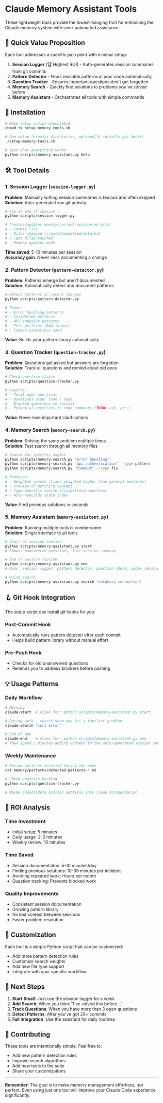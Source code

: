 # Claude Memory Assistant Tools

These lightweight tools provide the lowest-hanging fruit for enhancing the Claude memory system with semi-automated assistance.

## 🎯 Quick Value Proposition

Each tool addresses a specific pain point with minimal setup:

1. **Session Logger** (🏆 Highest ROI) - Auto-generates session summaries from git commits
2. **Pattern Detector** - Finds reusable patterns in your code automatically  
3. **Question Tracker** - Ensures important questions don't get forgotten
4. **Memory Search** - Quickly find solutions to problems you've solved before
5. **Memory Assistant** - Orchestrates all tools with simple commands

## 🚀 Installation

```bash
# Make setup script executable
chmod +x setup-memory-tools.sh

# Run setup (creates directories, optionally installs git hooks)
./setup-memory-tools.sh

# Test that everything works
python scripts/memory-assistant.py help
```

## 🛠️ Tool Details

### 1. Session Logger (`session-logger.py`)
**Problem**: Manually writing session summaries is tedious and often skipped  
**Solution**: Auto-generate from git activity

```bash
# Run at end of session
python scripts/session-logger.py

# Creates/updates memory/current-session.md with:
# - Commit list
# - Files changed (created/modified/deleted)
# - Test files touched
# - Memory updates made
```

**Time saved**: 5-10 minutes per session  
**Accuracy gain**: Never miss documenting a change

### 2. Pattern Detector (`pattern-detector.py`)
**Problem**: Patterns emerge but aren't documented  
**Solution**: Automatically detect and document patterns

```bash
# Detect patterns in recent changes
python scripts/pattern-detector.py

# Finds:
# - Error handling patterns
# - Validation patterns  
# - API endpoint patterns
# - Test patterns (AAA format)
# - Common exceptions used
```

**Value**: Builds your pattern library automatically

### 3. Question Tracker (`question-tracker.py`)
**Problem**: Questions get asked but answers are forgotten  
**Solution**: Track all questions and remind about old ones

```bash
# Check question status
python scripts/question-tracker.py

# Reports:
# - Total open questions
# - Questions older than 7 days
# - Blocked questions to revisit
# - Potential questions in code comments (TODO: ask, etc.)
```

**Value**: Never lose important clarifications

### 4. Memory Search (`memory-search.py`)
**Problem**: Solving the same problem multiple times  
**Solution**: Fast search through all memory files

```bash
# Search for specific topics
python scripts/memory-search.py "error handling"
python scripts/memory-search.py "api authentication" --type pattern
python scripts/memory-search.py "timeout" --type fix

# Features:
# - Weighted search (fixes weighted higher than general mentions)
# - Preview of matching content
# - Type-specific search (fix/pattern/question)
# - Auto-rebuilds stale index
```

**Value**: Find previous solutions in seconds

### 5. Memory Assistant (`memory-assistant.py`)
**Problem**: Running multiple tools is cumbersome  
**Solution**: Single interface to all tools

```bash
# Start of session routine
python scripts/memory-assistant.py start
# Shows: unanswered questions, last session summary

# End of session routine  
python scripts/memory-assistant.py end
# Runs: session logger, pattern detector, question check, index rebuild

# Quick search
python scripts/memory-assistant.py search "database connection"
```

## 🪝 Git Hook Integration

The setup script can install git hooks for you:

### Post-Commit Hook
- Automatically runs pattern detector after each commit
- Helps build pattern library without manual effort

### Pre-Push Hook  
- Checks for old unanswered questions
- Reminds you to address blockers before pushing

## 💡 Usage Patterns

### Daily Workflow
```bash
# Morning
claude-start  # Alias for: python scripts/memory-assistant.py start

# During work - search when you hit a familiar problem
claude-search "cors error"

# End of day
claude-end    # Alias for: python scripts/memory-assistant.py end
# Then spend 2 minutes adding context to the auto-generated session summary
```

### Weekly Maintenance
```bash
# Review patterns detected during the week
cat memory/patterns/detected-patterns-*.md

# Check question backlog
python scripts/question-tracker.py

# Maybe consolidate similar patterns into clean documentation
```

## 🎯 ROI Analysis

### Time Investment
- Initial setup: 5 minutes
- Daily usage: 2-3 minutes
- Weekly review: 10 minutes

### Time Saved
- Session documentation: 5-10 minutes/day
- Finding previous solutions: 10-30 minutes per incident  
- Avoiding repeated work: Hours per month
- Question tracking: Prevents blocked work

### Quality Improvements
- Consistent session documentation
- Growing pattern library
- No lost context between sessions
- Faster problem resolution

## 🔧 Customization

Each tool is a simple Python script that can be customized:

- Add more pattern detection rules
- Customize search weights
- Add new file type support
- Integrate with your specific workflow

## 🚦 Next Steps

1. **Start Small**: Just use the session logger for a week
2. **Add Search**: When you think "I've solved this before..."
3. **Track Questions**: When you have more than 3 open questions
4. **Detect Patterns**: After you've got 20+ commits
5. **Full Integration**: Use the assistant for daily routines

## 🤝 Contributing

These tools are intentionally simple. Feel free to:
- Add new pattern detection rules
- Improve search algorithms  
- Add new tools to the suite
- Share your customizations

---

**Remember**: The goal is to make memory management effortless, not perfect. Even using just one tool will improve your Claude Code experience significantly.
